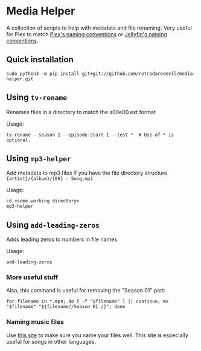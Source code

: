 # Media Helper
A collection of scripts to help with metadata and file renaming. Very useful for Plex to match
[Plex's naming conventions](https://support.plex.tv/articles/naming-and-organizing-your-tv-show-files/) or
[Jellyfin's naming conventions](https://jellyfin.org/docs/general/server/media/shows.html).

## Quick installation
```shell script
sudo python3 -m pip install git+git://github.com/retrodaredevil/media-helper.git
```

## Using `tv-rename`
Renames files in a directory to match the s00e00.ext format

Usage:
```shell
tv-rename --season 1 --episode-start 1 --test *  # Use of * is optional.
```

## Using `mp3-helper`
Add metadata to mp3 files if you have the file directory structure `{artist}/{album}/{00} - Song.mp3`

Usage:
```shell
cd <some working directory>
mp3-helper
```

## Using `add-leading-zeros`
Adds leading zeros to numbers in file names

Usage:
```shell
add-leading-zeros
```

### More useful stuff
Also, this command is useful for removing the "Season 01" part: 
```
for filename in *.mp4; do [ -f "$filename" ] || continue; mv "$filename" "${filename//Season 01 /}"; done
```

### Naming music files
Use [this site](https://musicbrainz.org/search) to make sure you name your files well. This site is especially useful for songs in other languages.
